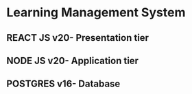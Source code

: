 # Learning Management System

## REACT JS v20- Presentation tier
## NODE JS v20- Application tier
## POSTGRES v16- Database
##
